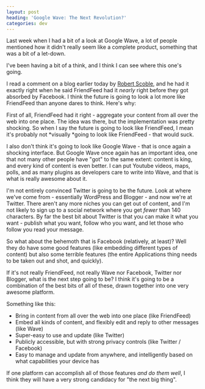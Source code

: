 ```yaml
---
layout: post
heading: 'Google Wave: The Next Revolution?'
categories: dev
---
```


Last week when I had a bit of a look at Google Wave, a lot of people mentioned how it didn't really seem like a complete product, something that was a bit of a let-down.

I've been having a bit of a think, and I think I can see where this one's going.

I read a comment on a blog earlier today by [Robert Scoble](http://scobleizer.com/), and he had it exactly right when he said FriendFeed had it *nearly* right before they got absorbed by Facebook. I think the future is going to look a lot more like FriendFeed than anyone dares to think. Here's why:

First of all, FriendFeed had it right - aggregate your content from all over the web into one place. The idea was there, but the implementation was pretty shocking. So when I say the future is going to look like FriendFeed, I mean it's probably not *visually *going to look like FriendFeed - that would suck.

<!-- Replace missing image from http://media.chris-alexander.co.uk/wp-content/uploads/2009/10/logos.jpg -->

I also don't think it's going to look like Google Wave - that is once again a shocking interface. But Google Wave once again has an important idea, one that not many other people have "got" to the same extent: content is king, and every kind of content is even better. I can put Youtube videos, maps, polls, and as many plugins as developers care to write into Wave, and that is what is really awesome about it.

I'm not entirely convinced Twitter is going to be the future. Look at where we've come from - essentially WordPress and Blogger - and now we're at Twitter. There aren't any more niches you can get out of content, and I'm not likely to sign up to a social network where you get *fewer* than 140 characters. By far the best bit about Twitter is that you can make it what you want - publish what you want, follow who you want, and let those who follow you read your message.

So what about the behemoth that is Facebook (relatively, at least)? Well they do have some good features (like embedding different types of content) but also some terrible features (the entire Applications thing needs to be taken out and shot, and quickly).

If it's not really FriendFeed, not really Wave nor Facebook, Twitter nor Blogger, what is the next step going to be? I think it's going to be a combination of the best bits of all of these, drawn together into one very awesome platform.

Something like this:

* Bring in content from all over the web into one place (like FriendFeed)
* Embed all kinds of content, and flexibly edit and reply to other messages (like Wave)
* Super-easy to use and update (like Twitter)
* Publicly accessible, but with strong privacy controls (like Twitter / Facebook)
* Easy to manage and update from anywhere, and intelligently based on what capabilities your device has

If one platform can accomplish all of those features *and do them well*, I think they will have a very strong candidacy for "the next big thing".
